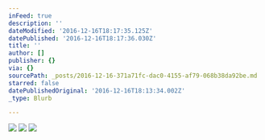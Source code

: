 ```yaml
---
inFeed: true
description: ''
dateModified: '2016-12-16T18:17:35.125Z'
datePublished: '2016-12-16T18:17:36.030Z'
title: ''
author: []
publisher: {}
via: {}
sourcePath: _posts/2016-12-16-371a71fc-dac0-4155-af79-068b38da92be.md
starred: false
datePublishedOriginal: '2016-12-16T18:13:34.002Z'
_type: Blurb

---
```

![](https://the-grid-user-content.s3-us-west-2.amazonaws.com/fc26ac7b-673a-4bef-8808-b60200f138bf.jpg)
![](https://the-grid-user-content.s3-us-west-2.amazonaws.com/f11c8b82-d352-45e5-8132-b5f61cf3a116.jpg)
![](https://the-grid-user-content.s3-us-west-2.amazonaws.com/83656d5a-1182-4ed5-86fa-89f2a39882ea.jpg)
